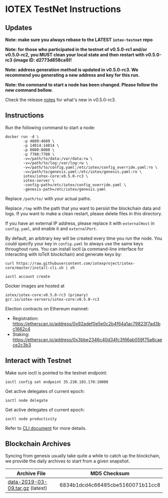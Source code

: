 # IOTEX TestNet Instructions

## Updates
**Note: make sure you always rebase to the LATEST `iotex-testnet` repo**

**Note: for those who participated in the testnet of v0.5.0-rc1 and/or v0.5.0-rc2, you MUST clean your local state and
then restart with v0.5.0-rc3 (image ID: d2773d858ca9)!**

**Note: address generation method is updated in v0.5.0-rc3. We recommend you generating a new address and key for this
run.**

**Note: the command to start a node has been changed. Please follow the new command bellow.**

Check the release [notes](https://github.com/iotexproject/iotex-core/releases/tag/v0.5.0-rc3) for what's new in v0.5.0-rc3.

## Instructions

Run the following command to start a node:

```
docker run -d \
        -p 4689:4689 \
        -p 14014:14014 \
        -p 8080:8080 \
        -p 7788:7788 \
        -v=/path/to/data:/var/data:rw \
        -v=/path/to/log:/var/log:rw \
        -v=/path/to/config.yaml:/etc/iotex/config_override.yaml:ro \
        -v=/path/to/genesis.yaml:/etc/iotex/genesis.yaml:ro \
        iotex/iotex-core:v0.5.0-rc3 \
        iotex-server \
        -config-path=/etc/iotex/config_override.yaml \
        -genesis-path=/etc/iotex/genesis.yaml
```

Replace `/path/to/` with your actual paths.

Replace `/tmp` with the path that you want to persist the blockchain data and logs. If you want to make a clean restart,
please delete files in this directory.

If you have an external IP address, please replace it with `externalHost` in `config.yaml`, and enable it and `externalPort`.

By default, an arbitrary key will be created every time you run the node. You could specify your key in `config.yaml` to
always use the same keys throughout runs. You can install ioctl (a command-line interface for interacting with IoTeX blockchain) and generate keys by:

```
curl https://raw.githubusercontent.com/iotexproject/iotex-core/master/install-cli.sh | sh

ioctl account create
```

Docker images are hosted at
```
iotex/iotex-core:v0.5.0-rc3 (primary)
gcr.io/iotex-servers/iotex-core:v0.5.0-rc3
```

Election contracts on Ethereum mainnet:

- Registration: https://etherscan.io/address/0x92adef0e5e0c2b4f64a1ac79823f7ad3bc1662c4
- Staking: https://etherscan.io/address/0x3bbe2346c40d34fc3f66ab059f75a6caece2c3b3

## Interact with Testnet
Make sure ioctl is pointed to the testnet endpoint:
```
ioctl config set endpoint 35.230.103.170:10000
```

Get active delegates of current epoch:
```
ioctl node delegate
```

Get active delegates of current epoch:
```
ioctl node productivity
```

Refer to [CLI document](https://github.com/iotexproject/iotex-core/blob/master/cli/ioctl/README.md) for more details.

## Blockchain Archives

Syncing from genesis usually take quite a while to catch up the blockchain, we provide the daily archives to start from
a given snapshot.


| Archive File | MD5 Checksum |
| ------------ | ------------ |
| [data-2019-03-09.tar.gz](https://storage.googleapis.com/blockchain-archive/data-2019-03-09.tar.gz) (latest) | 6834b1dcd4c66485cbe5160071b11cc8 |
